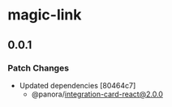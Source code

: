 # magic-link

## 0.0.1

### Patch Changes

- Updated dependencies [80464c7]
  - @panora/integration-card-react@2.0.0
